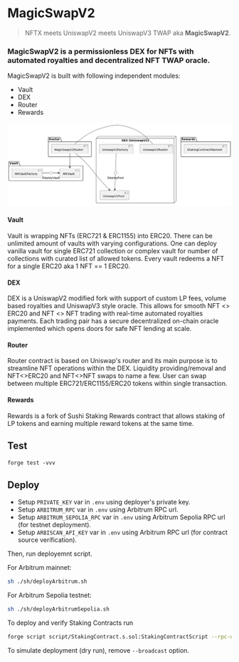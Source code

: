 # MagicSwapV2

> NFTX meets UniswapV2 meets UniswapV3 TWAP aka **MagicSwapV2**.

### MagicSwapV2 is a permissionless DEX for NFTs with automated royalties and decentralized NFT TWAP oracle.

MagicSwapV2 is built with following independent modules:

- Vault
- DEX
- Router
- Rewards

![MagicSwapV2 simple architecture](docs/architecture.png)

#### Vault

Vault is wrapping NFTs (ERC721 & ERC1155) into ERC20. There can be unlimited amount of vaults with varying configurations. One can deploy vanilla vault for single ERC721 collection or complex vault for number of collections with curated list of allowed tokens. Every vault redeems a NFT for a single ERC20 aka 1 NFT == 1 ERC20.

#### DEX

DEX is a UniswapV2 modified fork with support of custom LP fees, volume based royalties and UniswapV3 style oracle. This allows for smooth NFT <> ERC20 and NFT <> NFT trading with real-time automated royalties payments. Each trading pair has a secure decentralized on-chain oracle implemented which opens doors for safe NFT lending at scale.

#### Router

Router contract is based on Uniswap's router and its main purpose is to streamline NFT operations within the DEX. Liquidity providing/removal and NFT<>ERC20 and NFT<>NFT swaps to name a few. User can swap between multiple ERC721/ERC1155/ERC20 tokens within single transaction.

#### Rewards

Rewards is a fork of Sushi Staking Rewards contract that allows staking of LP tokens and earning multiple reward tokens at the same time.

## Test

```
forge test -vvv
```

## Deploy

- Setup `PRIVATE_KEY` var in `.env` using deployer's private key.
- Setup `ARBITRUM_RPC` var in `.env` using Arbitrum RPC url.
- Setup `ARBITRUM_SEPOLIA_RPC` var in `.env` using Arbitrum Sepolia RPC url (for testnet deployment).
- Setup `ARBISCAN_API_KEY` var in `.env` using Arbitrum RPC url (for contract source verification).

Then, run deployemnt script.

For Arbitrum mainnet:

```sh
sh ./sh/deployArbitrum.sh
```

For Arbitrum Sepolia testnet:

```sh
sh ./sh/deployArbitrumSepolia.sh
```

To deploy and verify Staking Contracts run

```sh
forge script script/StakingContract.s.sol:StakingContractScript --rpc-url $ARBITRUM_RPC --broadcast --verify -vvvv
```

To simulate deployment (dry run), remove `--broadcast` option.
